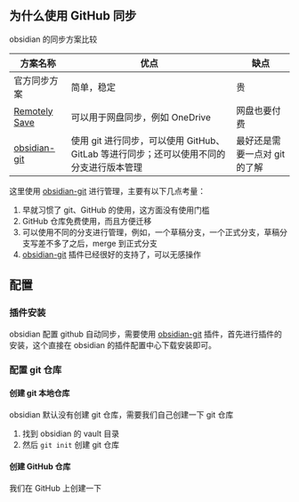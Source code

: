## 为什么使用 GitHub 同步

obsidian 的同步方案比较

| 方案名称                                                 | 优点                                                  | 缺点                          |
| -------------------------------------------------------- | ----------------------------------------------------- | ----------------------------- |
| 官方同步方案                                             | 简单，稳定                                            | 贵                            |
| [Remotely Save](obsidian://show-plugin?id=remotely-save) | 可以用于网盘同步，例如 OneDrive                       | 网盘也要付费                  |
| [obsidian-git](obsidian://show-plugin?id=obsidian-git)   | 使用 git 进行同步，可以使用 GitHub、GitLab 等进行同步；还可以使用不同的分支进行版本管理 | 最好还是需要一点对 git 的了解 |

这里使用 [obsidian-git](obsidian://show-plugin?id=obsidian-git) 进行管理，主要有以下几点考量：

1. 早就习惯了 git、GitHub 的使用，这方面没有使用门槛
2. GitHub 仓库免费使用，而且方便迁移
3. 可以使用不同的分支进行管理，例如，一个草稿分支，一个正式分支，草稿分支写差不多了之后，merge 到正式分支
4.  [obsidian-git](obsidian://show-plugin?id=obsidian-git) 插件已经很好的支持了，可以无感操作

## 配置

### 插件安装

obsidian 配置 github 自动同步，需要使用 [obsidian-git](obsidian://show-plugin?id=obsidian-git) 插件，首先进行插件的安装，这个直接在 obsidian 的插件配置中心下载安装即可。

### 配置 git 仓库

#### 创建 git 本地仓库

obsidian 默认没有创建 git 仓库，需要我们自己创建一下 git 仓库

1. 找到 obsidian 的 vault 目录
2. 然后 `git init` 创建 git 仓库

#### 创建 GitHub 仓库

我们在 GitHub 上创建一下